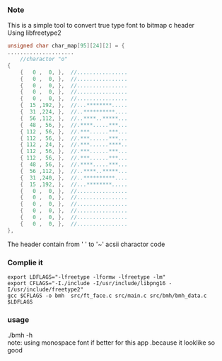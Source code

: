 ### Note
This is a simple tool to convert true type font to bitmap c header<br>
Using libfreetype2


```c++
unsigned char char_map[95][24][2] = {   
.....................
	//charactor "o"
{
	{   0 ,  0, },	//................
	{   0 ,  0, },	//................
	{   0 ,  0, },	//................
	{   0 ,  0, },	//................
	{   0 ,  0, },	//................
	{  15 ,192, },	//...********.....
	{  31 ,224, },	//..**********....
	{  56 ,112, },	//..****..*****...
	{  48 , 56, },	//.****.....***...
	{ 112 , 56, },	//.***......***...
	{ 112 , 56, },	//.***......***...
	{ 112 , 24, },	//.***......****..
	{ 112 , 56, },	//.***......***...
	{ 112 , 56, },	//.***......***...
	{  48 , 56, },	//.****.....***...
	{  56 ,112, },	//..****..*****...
	{  31 ,240, },	//..**********....
	{  15 ,192, },	//...********.....
	{   0 ,  0, },	//................
	{   0 ,  0, },	//................
	{   0 ,  0, },	//................
	{   0 ,  0, },	//................
	{   0 ,  0, },	//................
	{   0 ,  0, },	//................
},
```

The header contain from ' ' to '~' acsii charactor code

### Complie it
```
export LDFLAGS="-lfreetype -lformw -lfreetype -lm"
export CFLAGS="-I./include -I/usr/include/libpng16 -I/usr/include/freetype2"
gcc $CFLAGS -o bmh  src/ft_face.c src/main.c src/bmh/bmh_data.c $LDFLAGS
```



### usage
./bmh -h <br>
note: using monospace font if better for this app .because it looklike so good
